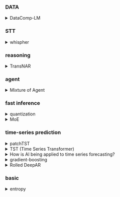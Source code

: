 
### DATA
<details>
  <summary>DataComp-LM</summary>

  - DataComp-LM: In search of the next generation of training sets for language models
  - controlled comparison LM을 위한 데이터 방법론들을 위한 벤치마크를 제공 (DCLM benchmark)
  - raw인 DCLM-pool부터 data 전처리 전략을 적용한 DCLM-BaseLine
  - 각 데이터 전처리 전략의 BEST 결과를 report (ex. For ECLM-Pool and remaining experiments, we use resiliparse to extract text)
</details>

### STT
<details>
  <summary>whispher</summary>

  - weakly large-scale supervised pretrained model
  - multi-task, multi-lingual -> robustness, generalization
  - (R) transcript-ese
    - 인터넷 transcript, audio 들을 모아 방대한 양의 데이터지만 기존 ASR 시스템들의 output도 포함하여 품질이 보장되지 않음
    - we developed many heuristics to detect and remove machine-generated transcripts from the training dataset.
  - Voxilingual107
    - spoken language detection dataset
    - youtube- title, description
    - 107 language
  - mel spectrum
    - 인간은 고주파일수록 민감하게 반응하고 쉽게 구분. 이런 특성을 spectrum에 반영
    - (B) 기계가 encoding하는건데 반영할 필요 있나
  - multitask training data
    - english transcription, any-to-english translation, non-english transcription, no speech
  - text normalization
    - 실제로 같은 의미, 문법이 다르게 처리되는 경우 방지 위해 eval 에서 standardization 처리해줌
    - whispher랑 같이 text normalization 로 개발. whispher에 특화돼 generalization 능력 잃었는지 확인위해 외부 text normalization 툴과 비교
  - superhuman performance in-distribution, subsuman performancec out-of-distribution
    - 기존 speech recongnition task에서 machine으로 측정할 때 인간이 측정하는 것보다 성능 높은 현상
    - speech recognition 분야에서 훈련된 모델들이 다른 세팅(ex. machine)에서 human eval보다 높게 나오는 현상
    - 인간은 out-of-distribution  generalization의 view로 평가하기 때문 (훈련 데이터에 대한 정도 없음)
  - librispeech
    - 1000시간의 audiobook data, clean/other version 있음
    - text, audio
  - (B) shifting the window
</details>

### reasoning
<details>
  <summary>TransNAR</summary>
  
  - 딥마인드 Transformers meet Neural Algorithmic Reasoners 
  - Transformer는 정확한 정보와 추론을 요구하는 algorithmic reasoning에 상대적으로 약한 성능을 보임
  - 이를 완화하기 위해 Transformer와 GNN을 결합한 architecture를 제안
  - GNN Node cross attention
</details>

### agent
<details>
  <summary>Mixture of Agent</summary>
  
  - 각 agent들의 답변을 aggregator가 취합/통일 하여 다름 layer로 넘김.이 과정을 몇 layer 반복
  - https://github.com/run-llama/llama_index/blob/main/llama-index-packs/llama-index-packs-mixture-of-agents/README.md
  ```
  from llama_index.core.llama_pack import download_llama_pack 
  # download and install dependencies
  MixtureOfAgentsPack = download_llama_pack(
      "MixtureOfAgentsPack", "./mixture_of_agents_pack"
  )
  ```
</details>

### fast inference
<details>
  <summary>quantization</summary>

  - Quantization infernece
    - AI 모델 bit 압축하여 메모리/속도 향상
    - 변경된 bit 따라 value(numeric) scale이 달라짐 (scale 상수) -> 양자화된 값, 역양자화된 값 모두 scale방식으로 구할 수 있음. 이때, scale로 나눠주면 또 float과 같은 bit이 필요하다고 생각할 수있지만 반올림하기에 quant bit으로 표현가능 (단 역양자화때 오차있음)
    - ex. FP32 -> INT8
  - PTQ (Post-Training Quant) 훈련후 양자화 (GPTQ, GGUF/GGML, AWQ)
  - QAT (Quant-aware Traing)
    - 훈련하면서 양자화
    - base model -> quant Forward -> loss -> no Quant gradient -> base model update
    - low bit 으로 처음부터 하는것보다 우수한가..
</details>
<details>
  <summary>
    MoE
  </summary>

  - LLM에서 next module (FFN) 을 통과하게 route(each token)을 통해 부분 expert만 통과하도록 하는 기법
  - k개의 exxpert를 활용하고 싶다면 top k 의 logit으로 다시 softmax 후 FFN 결과들을 weighted sum
</details>

### time-series prediction
<details>
  <summary>patchTST</summary>

  - multivatriate timme series forecasting
    - 여러개의 종속변수
    - 논문에서 다루는 data 들이 multivariate 이지만 model은 하나의 모델로 univariate 형태로 독립적으로 다양한 variable을 학습 및 추론함
  - channel-independence
    - transformer 입력될 때 여러 변수들이 mixing(ex. TST 처럼) 되어 입력되지 않고 각각 따로 입력 및 출력됨
    - cross variable 학습이 안된다고 생각할 수 있지만 저자말로는 하나의 모델로 여러 변수를 학습해기에 각 변수 간 영향 끼친다고 함
  - subseries-level patch
    - timet 로 stride 기간 별로 묶어 embedding 하여 모델에 입력. local semantic을 학습하게 되고 attention 이 channel 독립적으로 되기에 computation and memory save
    - look back window를 늘려 long-history 봄
  - representation learning. ~= patch MLM
</details>
<details>
  <summary>
    TST (Time Series Transformer)
  </summary>

  - IBM KDD 2021
  - multivariate time series. 종속변수가 여러개인 시계열
    - 이 논문에서는 embedding 시 변수간 mixing 하는걸로 보임
  - learnable positional embedding, batch norm (outlier value mitigate), final representation X class n or 1 (regression)
  - unsupervised (self-suspervised) training. ~= MLM  but masked sequence.
</details>
<details>
  <summary>
    How is AI being applied to time series forecasting?
  </summary>

  - https://research.ibm.com/blog/AI-time-series-forecasting
  - models: TST(Time Series Transformer), PatchTST, PatchTSMixer, Tiny Time mixers
  - data: Monash Time Series Forecasting Repository (https://arxiv.org/pdf/2105.06643). open time-series repository. paper에 여러 시계열 데이터에 대한 baseline 성능 있음
</details>
<details>
  <summary>
    gradient-boosting
  </summary>

  - 의사결정 트리에서 잔차학습을 통해 regression 예측. 앙상블과 다르게 여러 모델이 이전 모델의 부족한 부분을 sequential하게 학습 (노드는 훈련시 loss, Information 여부따라 추가되는듯)
  - LightBGM의 경우 훈련시 의사결정 노드를 수직으로만 확장하여 영향이 큰 노드만 남아있음 -> 속도 향상
  - 아마존 수요예측에서 top-rank 모델들이 활용한 모델 https://www.kaggle.com/competitions/m5-forecasting-accuracy/overview
</details>
<details>
  <summary>
    Rolled DeepAR
  </summary>

  - Robust recurrent network model for intermittent time-series forecasting
  - teach forcing 없는 DeepAR. DeepAR 은 RNN 기반의 time-series forecasting 모델로 공변량을 입력한다. (teach forshing 없으면 error가 다음 inference에 전달 된다고 볼 수있으나, 본 논문에서는 high zero, intermittent data + 낮은 level(day) data sum -> high level (week) 이기에 augmentation 이자 robust 역할도 한다고 함
  - (B) tweedie distribution. EDMs의 일종으로 p param에 따라 포아송 분포가 되기도 함. p따라 zero 범위가 달라지는데, zero 값이 많은 m5 데이터셋을 훈련하기 위해 target distribution으로 적합하다고 함
  - sequential feature. 모델에 입력되는 순차정보들은 sales, price 등이 있고 raw값과 moving average, norm value by store.. 등이 입력됨
  - categorial feature. 카테고리 정보들은 nlp의 vocab과 같이 embedding table통해 입력됨
</details>

### basic
<details>
  <summary>
    entropy
  </summary>

  - entropy
    - 사건이 일어날 때의 정보량 기댓값으로, 모든 사건의 확률이 같을 때 가장 높은 엔트로피 가짐
    - I(x) = log 1/p(x) = -logp(x). 섀넌의 정보이론에서는 기본단위가 bit이기에 정보량을 필요 비트로 나타냄 -> log_2로 얻을 수있음 . -log2_2 = 1bit 필요
  - cross entropy
    - 정답 분포 p를 통해 학습하는 분포 Q의 정보량을 줄이고자 한다.
    - sum p(x) log Q(x)
  - perplexity
    - 언어모델의 성능 평가 metric중 하나로 문장 길이로 norm된 확률값.
    - root_n(1/p(i) + p(i-1)...p)
    - 사건이 발생할 확률(정보량)을 sequential하게 측정한다는 점에서 entropy 개념과 관계있음

  - BM25
    - 검색하는 Query와 다른 문서들의 연관성을 평가하는 알고리즘
    - TF-IDF (Term-frequency(문성 D에서 q의 frequency) Inverse-document frequency(전체문서에서 word count)
    - score (document,query) = n sum(q) IDF(q) * TF norm
</details>
